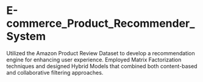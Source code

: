 # E-commerce_Product_Recommender_System
Utilized the Amazon Product Review Dataset to develop a recommendation engine for enhancing user experience. Employed Matrix Factorization techniques and designed Hybrid Models that combined both content-based and collaborative filtering approaches. 
